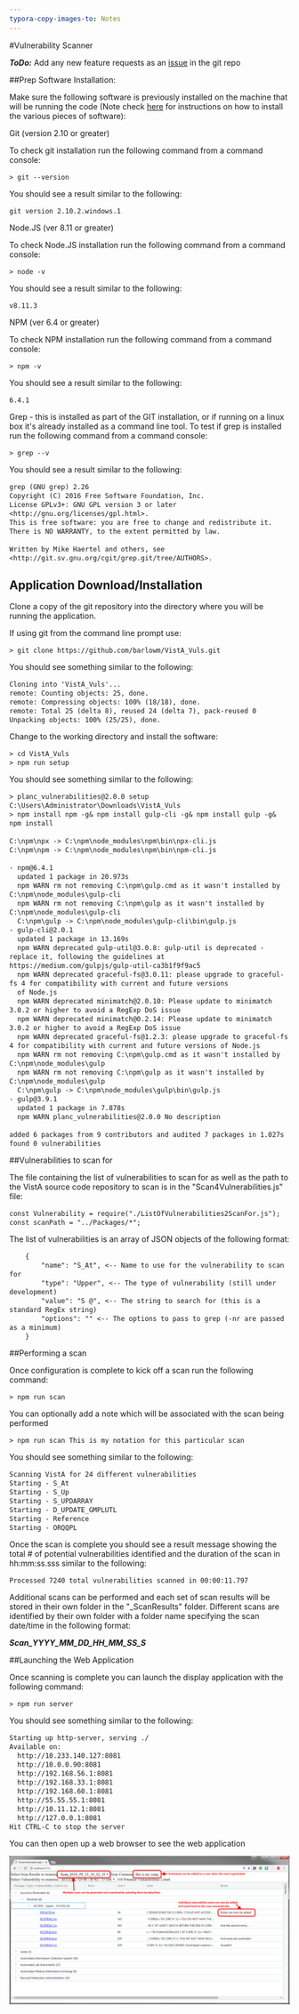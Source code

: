 ```yaml
---
typora-copy-images-to: Notes
---
```


#Vulnerability Scanner

***ToDo:*** Add any new feature requests as an [issue](https://github.com/barlowm/VistA_Vuls/issues) in the git repo

##Prep Software Installation:

Make sure the following software is previously installed on the machine that will be running the code (Note check [here](./Notes/SWInstall.md) for instructions on how to install the various pieces of software):

Git (version 2.10 or greater)

To check git installation run the following command from a command console:

```
> git --version
```

You should see a result similar to the following:

```
git version 2.10.2.windows.1
```

Node.JS (ver 8.11 or greater)

To check Node.JS installation run the following command from a command console:

```
> node -v
```

You should see a result similar to the following:

```
v8.11.3
```

NPM (ver 6.4 or greater)

To check NPM installation run the following command from a command console:

```
> npm -v
```

You should see a result similar to the following:

```
6.4.1
```

Grep - this is installed as part of the GIT installation, or if running on a linux box it's already installed as a command line tool. To test if grep is installed run the following command from a command console:

```
> grep --v
```

You should see a result similar to the following:

```
grep (GNU grep) 2.26
Copyright (C) 2016 Free Software Foundation, Inc.
License GPLv3+: GNU GPL version 3 or later <http://gnu.org/licenses/gpl.html>.
This is free software: you are free to change and redistribute it.
There is NO WARRANTY, to the extent permitted by law.

Written by Mike Haertel and others, see <http://git.sv.gnu.org/cgit/grep.git/tree/AUTHORS>.
```



## Application Download/Installation

Clone a copy of the git repository into the directory where you will be running the application. 

If using git from the command line prompt use:

```
> git clone https://github.com/barlowm/VistA_Vuls.git
```

You should see something similar to the following:

```
Cloning into 'VistA_Vuls'...
remote: Counting objects: 25, done.
remote: Compressing objects: 100% (18/18), done.
remote: Total 25 (delta 8), reused 24 (delta 7), pack-reused 0
Unpacking objects: 100% (25/25), done.
```

Change to the working directory and install the software:

```
> cd VistA_Vuls
> npm run setup
```

You should see something similar to the following:

```
> planc_vulnerabilities@2.0.0 setup C:\Users\Administrator\Downloads\VistA_Vuls
> npm install npm -g& npm install gulp-cli -g& npm install gulp -g& npm install

C:\npm\npx -> C:\npm\node_modules\npm\bin\npx-cli.js
C:\npm\npm -> C:\npm\node_modules\npm\bin\npm-cli.js

- npm@6.4.1
  updated 1 package in 20.973s
  npm WARN rm not removing C:\npm\gulp.cmd as it wasn't installed by C:\npm\node_modules\gulp-cli
  npm WARN rm not removing C:\npm\gulp as it wasn't installed by C:\npm\node_modules\gulp-cli
  C:\npm\gulp -> C:\npm\node_modules\gulp-cli\bin\gulp.js
- gulp-cli@2.0.1
  updated 1 package in 13.169s
  npm WARN deprecated gulp-util@3.0.8: gulp-util is deprecated - replace it, following the guidelines at https://medium.com/gulpjs/gulp-util-ca3b1f9f9ac5
  npm WARN deprecated graceful-fs@3.0.11: please upgrade to graceful-fs 4 for compatibility with current and future versions
  of Node.js
  npm WARN deprecated minimatch@2.0.10: Please update to minimatch 3.0.2 or higher to avoid a RegExp DoS issue
  npm WARN deprecated minimatch@0.2.14: Please update to minimatch 3.0.2 or higher to avoid a RegExp DoS issue
  npm WARN deprecated graceful-fs@1.2.3: please upgrade to graceful-fs 4 for compatibility with current and future versions of Node.js
  npm WARN rm not removing C:\npm\gulp.cmd as it wasn't installed by C:\npm\node_modules\gulp
  npm WARN rm not removing C:\npm\gulp as it wasn't installed by C:\npm\node_modules\gulp
  C:\npm\gulp -> C:\npm\node_modules\gulp\bin\gulp.js
- gulp@3.9.1
  updated 1 package in 7.878s
  npm WARN planc_vulnerabilities@2.0.0 No description

added 6 packages from 9 contributors and audited 7 packages in 1.027s
found 0 vulnerabilities
```

##Vulnerabilities to scan for

The file containing the list of vulnerabilities to scan for as well as the path to the VistA source code repository to scan is in the "Scan4Vulnerabilities.js" file:

```
const Vulnerability = require("./ListOfVulnerabilities2ScanFor.js");
const scanPath = "../Packages/*";
```

The list of vulnerabilities is an array of JSON objects of the following format:

		{
			"name": "S_At", <-- Name to use for the vulnerability to scan for
			"type": "Upper", <-- The type of vulnerability (still under development)
			"value": "S @", <-- The string to search for (this is a standard RegEx string)
			"options": "" <-- The options to pass to grep (-nr are passed as a minimum)
		}
##Performing a scan

Once configuration is complete to kick off a scan run the following command:

```
> npm run scan
```

You can optionally add a note which will be associated with the scan being performed

```
> npm run scan This is my notation for this particular scan
```

You should see something similar to the following:

```
Scanning VistA for 24 different vulnerabilities
Starting - S_At
Starting - S_Up
Starting - S_UPDARRAY
Starting - D_UPDATE_GMPLUTL
Starting - Reference
Starting - ORQQPL
```

Once the scan is complete you should see a result message showing the total # of potential vulnerabilities identified and the duration of the scan in hh:mm:ss.sss similar to the following:

```
Processed 7240 total vulnerabilities scanned in 00:00:11.797
```

Additional scans can be performed and each set of scan results will be stored in their own folder in the "_ScanResults" folder. Different scans are identified by their own folder with a folder name specifying the scan date/time in the following format:

***Scan_YYYY_MM_DD_HH_MM_SS_S***

##Launching the Web Application

Once scanning is complete you can launch the display application with the following command:

```
> npm run server
```

You should see something similar to the following:

```
Starting up http-server, serving ./
Available on:
  http://10.233.140.127:8081
  http://10.0.0.90:8081
  http://192.168.56.1:8081
  http://192.168.33.1:8081
  http://192.168.60.1:8081
  http://55.55.55.1:8081
  http://10.11.12.1:8081
  http://127.0.0.1:8081
Hit CTRL-C to stop the server
```

You can then open up a web browser to see the web application

![ScreenShot1](Notes/ScreenShot1.png)





